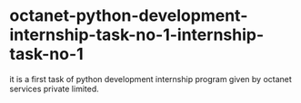 # octanet-python-development-internship-task-no-1-internship-task-no-1
it is a first task of  python development internship program given by octanet services private limited.
